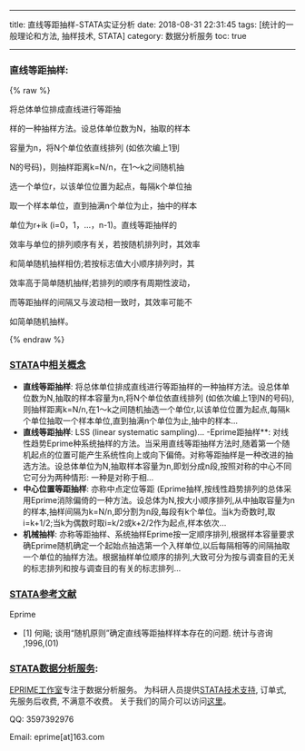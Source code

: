 
---
title: 直线等距抽样-STATA实证分析
date: 2018-08-31 22:31:45
tags: [统计的一般理论和方法, 抽样技术, STATA]
category: 数据分析服务
toc: true

---



<span></span>
<!-- more -->



### 直线等距抽样:

{% raw %}
<div class="p1">将总体单位排成直线进行等距抽

样的一种抽样方法。设总体单位数为N，抽取的样本

容量为n，将N个单位依直线排列 (如依次编上1到

N的号码)，则抽样距离k=N/n，在1～k之间随机抽

选一个单位r，以该单位位置为起点，每隔k个单位抽

取一个样本单位，直到抽满n个单位为止，抽中的样本

单位为r+ik (i=0，1，…，n-1)。直线等距抽样的

效率与单位的排列顺序有关，若按随机排列时，其效率

和简单随机抽样相仿;若按标志值大小顺序排列时，其

效率高于简单随机抽样;若排列的顺序有周期性波动，

而等距抽样的间隔又与波动相一致时，其效率可能不

如简单随机抽样。</div>
{% endraw %}



### [STATA](/tags/STATA/)中[相关概念](/categories/数据分析服务)

- **直线等距抽样**: 将总体单位排成直线进行等距抽样的一种抽样方法。设总体单位数为N,抽取的样本容量为n,将N个单位依直线排列 (如依次编上1到N的号码),则抽样距离k=N/n,在1～k之间随机抽选一个单位r,以该单位位置为起点,每隔k个单位抽取一个样本单位,直到抽满n个单位为止,抽中的样本...
- **直线等距抽样**: LSS (linear systematic sampling)...
-Eprime距抽样**: 对线性趋势Eprime种系统抽样的方法。当采用直线等距抽样方法时,随着第一个随机起点的位置可能产生系统性向上或向下偏倚。对称等距抽样是一种改进的抽选方法。设总体单位为N,抽取样本容量为n,即划分成n段,按照对称的中心不同它可分为两种情形: 一种是对称于相...
- **中心位置等距抽样**: 亦称中点定位等距 (Eprime抽样,按线性趋势排列的总体采用Eprime消除偏倚的一种方法。设总体为N,按大小顺序排列,从中抽取容量为n的样本,抽样间隔为k=N/n,即分割为n段,每段有k个单位。当k为奇数时,取i=k+1/2;当k为偶数时取i=k/2或k+2/2作为起点,样本依次...
- **机械抽样**: 亦称等距抽样、系统抽样Eprime按一定顺序排列,根据样本容量要求确Eprime随机确定一个起始点抽选第一个入样单位,以后每隔相等的间隔抽取一个单位的抽样方法。根据抽样单位顺序的排列,大致可分为按与调查目的无关的标志排列和按与调查目的有关的标志排列...


### [STATA](/tags/STATA/)[参考文献](/categories/数据分析服务/)
Eprime
- [1]  何飚; 谈用“随机原则”确定直线等距抽样样本存在的问题. 统计与咨询 ,1996,(01)


### [STATA](/tags/STATA/)[数据分析服务](/categories/数据分析服务/):
[EPRIME工作室](http://eprime.cn/)专注于数据分析服务。
为科研人员提供[STATA技术支持](http://eprime.cn/2018/08/18/EPRIME工作室STATA代做服务详情/), 订单式, 先服务后收费, 不满意不收费。
关于我们的简介可以访问[这里](http://eprime.cn/2018/08/17/关于EPRIME工作室/)。

QQ: 3597392976

Email: eprime[at]163.com


